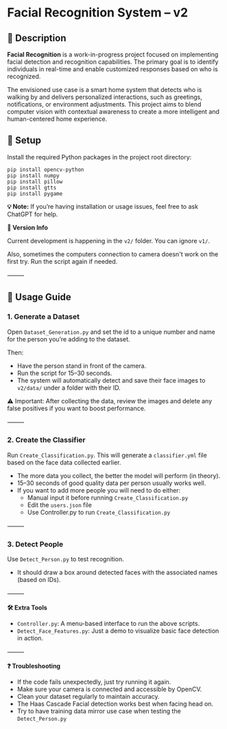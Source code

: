 # Facial Recognition System – v2

## 📝 Description

**Facial Recognition** is a work-in-progress project focused on implementing facial detection and recognition capabilities. The primary goal is to identify individuals in real-time and enable customized responses based on who is recognized.

The envisioned use case is a smart home system that detects who is walking by and delivers personalized interactions, such as greetings, notifications, or environment adjustments. This project aims to blend computer vision with contextual awareness to create a more intelligent and human-centered home experience.

## 🚀 Setup

Install the required Python packages in the project root directory:

```
pip install opencv-python
pip install numpy
pip install pillow
pip install gtts
pip install pygame
```

**💡 Note:** If you’re having installation or usage issues, feel free to ask ChatGPT for help.

**🔧 Version Info**

Current development is happening in the `v2/` folder. You can ignore `v1/`.

Also, sometimes the computers connection to camera doesn't work on the first try. Run the script again if needed.

⸻

## 🎯 Usage Guide

### 1. Generate a Dataset

Open `Dataset_Generation.py` and set the id to a unique number and name for the person you’re adding to the dataset.

Then:
-	Have the person stand in front of the camera.
- Run the script for 15–30 seconds.
- The system will automatically detect and save their face images to `v2/data/` under a folder with their ID.

⚠️ Important: After collecting the data, review the images and delete any false positives if you want to boost performance.

⸻

### 2. Create the Classifier

Run `Create_Classification.py`.
This will generate a `classifier.yml` file based on the face data collected earlier.
-	The more data you collect, the better the model will perform (in theory).
-	15–30 seconds of good quality data per person usually works well.
- If you want to add more people you will need to do either:
  - Manual input it before running `Create_Classification.py`
  - Edit the `users.json` file
  - Use Controller.py to run `Create_Classification.py`

⸻

### 3. Detect People

Use `Detect_Person.py` to test recognition.
- It should draw a box around detected faces with the associated names (based on IDs).

⸻

**🛠️ Extra Tools**
-	`Controller.py`: A menu-based interface to run the above scripts.
-	`Detect_Face_Features.py`: Just a demo to visualize basic face detection in action.

⸻

**❓ Troubleshooting**
-	If the code fails unexpectedly, just try running it again.
-	Make sure your camera is connected and accessible by OpenCV.
-	Clean your dataset regularly to maintain accuracy.
-	The Haas Cascade Facial detection works best when facing head on.
-	Try to have training data mirror use case when testing the `Detect_Person.py`
 
